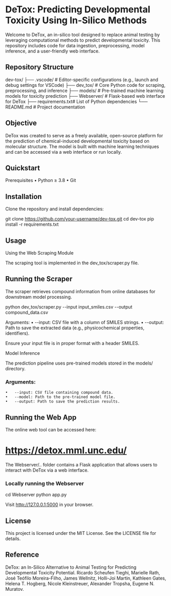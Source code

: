 # DeTox: Predicting Developmental Toxicity Using In-Silico Methods

Welcome to DeTox, an in-silico tool designed to replace animal testing by leveraging computational methods to predict developmental toxicity. This repository includes code for data ingestion, preprocessing, model inference, and a user-friendly web interface.

## Repository Structure

dev-tox/
├── .vscode/        # Editor-specific configurations (e.g., launch and debug settings for VSCode)
├── dev_tox/        # Core Python code for scraping, preprocessing, and inference
├── models/         # Pre-trained machine learning models for toxicity prediction
├── Webserver/      # Flask-based web interface for DeTox
├── requirements.txt# List of Python dependencies
└── README.md       # Project documentation

## Objective

DeTox was created to serve as a freely available, open-source platform for the prediction of chemical-induced developmental toxicity based on molecular structure. The model is built with machine learning techniques and can be accessed via a web interface or run locally.

## Quickstart

Prerequisites
	•	Python ≥ 3.8
	•	Git

## Installation

Clone the repository and install dependencies:

git clone https://github.com/your-username/dev-tox.git
cd dev-tox
pip install -r requirements.txt

## Usage

Using the Web Scraping Module

The scraping tool is implemented in the dev_tox/scraper.py file.

## Running the Scraper

The scraper retrieves compound information from online databases for downstream model processing.

python dev_tox/scraper.py --input input_smiles.csv --output compound_data.csv

Arguments:
	•	--input: CSV file with a column of SMILES strings.
	•	--output: Path to save the extracted data (e.g., physicochemical properties, identifiers).

Ensure your input file is in proper format with a header SMILES.

Model Inference

The prediction pipeline uses pre-trained models stored in the models/ directory.

### Arguments:
	•	--input: CSV file containing compound data.
	•	--model: Path to the pre-trained model file.
	•	--output: Path to save the prediction results.

## Running the Web App

The online web tool can be accessed here:

# https://detox.mml.unc.edu/

The Webserver/.. folder contains a Flask application that allows users to interact with DeTox via a web interface.

### Locally running the Webserver

cd Webserver
python app.py

Visit http://127.0.0.1:5000 in your browser.


## License

This project is licensed under the MIT License. See the LICENSE file for details.

## Reference

DeTox: an In-Silico Alternative to Animal Testing for Predicting Developmental Toxicity Potential. Ricardo Scheufen Tieghi, Marielle Rath, José Teófilo Moreira-Filho, James Wellnitz, Holli-Joi Martin, Kathleen Gates, Helena T. Hogberg, Nicole Kleinstreuer, Alexander Tropsha, Eugene N. Muratov.

